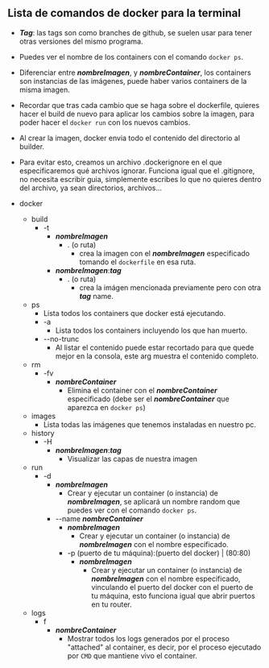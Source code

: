 ## Lista de comandos de docker para la terminal

- ***Tag***: las tags son como branches de github, se suelen usar para tener otras versiones del mismo programa.
- Puedes ver el nombre de los containers con el comando `docker ps`.
- Diferenciar entre ***nombreImagen***, y ***nombreContainer***, los containers son instancias de las imágenes, puede haber varios containers de la misma imagen.
- Recordar que tras cada cambio que se haga sobre el dockerfile, quieres hacer el build de nuevo para aplicar los cambios sobre la imagen, para poder hacer el `docker run` con los nuevos cambios.
- Al crear la imagen, docker envia todo el contenido del directorio al builder.
- Para evitar esto, creamos un archivo .dockerignore en el que especificaremos qué archivos ignorar. Funciona igual que el .gitignore, no necesita escribir guia, simplemente escribes lo que no quieres dentro del archivo, ya sean directorios, archivos...

- docker
    - build
        - -t
            - ***nombreImagen***
                - . (o ruta)
                    - crea la imagen con el ***nombreImagen*** especificado tomando el `dockerfile` en esa ruta.
            - ***nombreImagen***:***tag***
                - . (o ruta)
                    - crea la imágen mencionada previamente pero con otra ***tag*** name.
    - ps
        - Lista todos los containers que docker está ejecutando.
        - -a
            - Lista todos los containers incluyendo los que han muerto.
        - --no-trunc
            - Al listar el contenido puede estar recortado para que quede mejor en la consola, este arg muestra el contenido completo.
    - rm
        - -fv
            - ***nombreContainer***
                - Elimina el container con el ***nombreContainer*** especificado (debe ser el ***nombreContainer*** que aparezca en `docker ps`)
    - images
        - Lista todas las imágenes que tenemos instaladas en nuestro pc.
    - history
        - -H
            - ***nombreImagen***:***tag***
                - Visualizar las capas de nuestra imagen
    - run
        - -d
            - ***nombreImagen***
                - Crear y ejecutar un container (o instancia) de ***nombreImagen***, se aplicará un nombre random que puedes ver con el comando `docker ps`.
            - --name ***nombreContainer***
                - ***nombreImagen***
                    - Crear y ejecutar un container (o instancia) de ***nombreImagen*** con el nombre especificado.
                - -p (puerto de tu máquina):(puerto del docker) | (80:80)
                    - ***nombreImagen***
                        - Crear y ejecutar un container (o instancia) de ***nombreImagen*** con el nombre especificado, vinculando el puerto del docker con el puerto de tu máquina, esto funciona igual que abrir puertos en tu router.
    - logs
        - f
            - ***nombreContainer***
                - Mostrar todos los logs generados por el proceso "attached" al container, es decir, por el proceso ejecutado por `CMD` que mantiene vivo el container.
